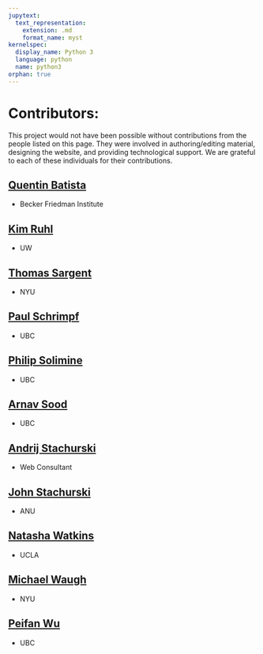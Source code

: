 ```yaml
---
jupytext:
  text_representation:
    extension: .md
    format_name: myst
kernelspec:
  display_name: Python 3
  language: python
  name: python3
orphan: true
---
```


# Contributors:

This project would not have been possible without contributions from the people listed 
on this page. They were involved in authoring/editing material, designing the website, 
and providing technological support. We are grateful to each of these individuals for 
their contributions.

## <i class="fas fa-user-graduate" style="color:#1665ad"></i> [Quentin Batista](https://github.com/QBatista)
  - Becker Friedman Institute

## <i class="fas fa-user-graduate" style="color:#1665ad"></i> [Kim Ruhl](http://kimjruhl.com/)
  - UW

## <i class="fas fa-user-graduate" style="color:#1665ad"></i> [Thomas Sargent](http://www.tomsargent.com/)
  - NYU

## <i class="fas fa-user-graduate" style="color:#1665ad"></i> [Paul Schrimpf](https://economics.ubc.ca/faculty-and-staff/paul-schrimpf/)
  - UBC

## <i class="fas fa-user-graduate" style="color:#1665ad"></i> [Philip Solimine](https://psolimine.net)
  - UBC

## <i class="fas fa-user-graduate" style="color:#1665ad"></i> [Arnav Sood](https://arnavsood.com)
  - UBC

## <i class="fas fa-user-ninja" style="color:#1665ad"></i> [Andrij Stachurski](https://drdrij.com/)
  - Web Consultant

## <i class="fas fa-user-graduate" style="color:#1665ad"></i> [John Stachurski](http://johnstachurski.net)
  - ANU

## <i class="fas fa-user-graduate" style="color:#1665ad"></i> [Natasha Watkins](https://github.com/natashawatkins)
  - UCLA

## <i class="fas fa-user-graduate" style="color:#1665ad"></i> [Michael Waugh](http://www.waugheconomics.com/)
  - NYU

## <i class="fas fa-user-graduate" style="color:#1665ad"></i> [Peifan Wu](https://peifanwu.weebly.com)
  - UBC
